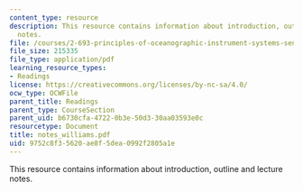 ```yaml
---
content_type: resource
description: This resource contains information about introduction, outline and lecture
  notes.
file: /courses/2-693-principles-of-oceanographic-instrument-systems-sensors-and-measurements-13-998-spring-2004/9752c8f35620ae8f5dea0992f2805a1e_notes_williams.pdf
file_size: 215335
file_type: application/pdf
learning_resource_types:
- Readings
license: https://creativecommons.org/licenses/by-nc-sa/4.0/
ocw_type: OCWFile
parent_title: Readings
parent_type: CourseSection
parent_uid: b6730cfa-4722-0b3e-50d3-30aa03593e0c
resourcetype: Document
title: notes_williams.pdf
uid: 9752c8f3-5620-ae8f-5dea-0992f2805a1e
---
```

This resource contains information about introduction, outline and lecture notes.